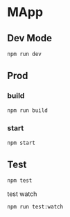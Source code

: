 # MApp

## Dev Mode

```bash
npm run dev
```

## Prod

### build

```bash
npm run build
```

### start

```bash
npm start
```

## Test

```bash
npm test
```

test watch

```bash
npm run test:watch
```
